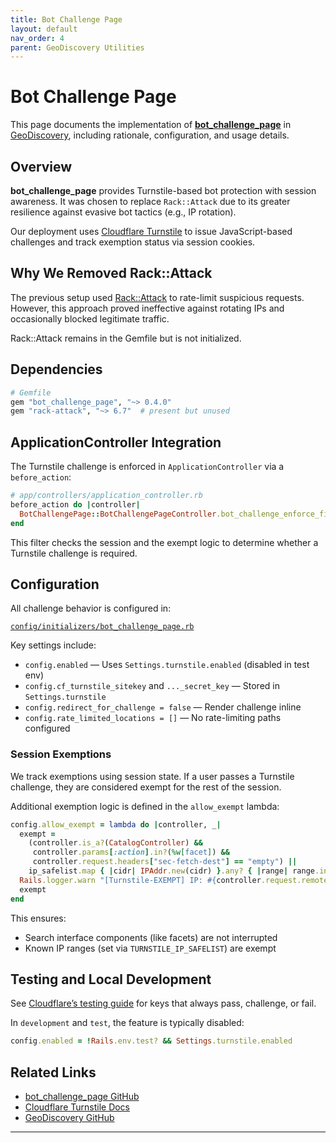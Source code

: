 ```yaml
---
title: Bot Challenge Page
layout: default
nav_order: 4
parent: GeoDiscovery Utilities
---
```


# Bot Challenge Page

This page documents the implementation of [**bot_challenge_page**](https://github.com/samvera-labs/bot_challenge_page)
in [GeoDiscovery](https://github.com/UWM-Libraries/GeoDiscovery),
including rationale, configuration, and usage details.

## Overview

**bot_challenge_page** provides Turnstile-based bot protection with session awareness. It was chosen to replace `Rack::Attack` due to its greater resilience against evasive bot tactics (e.g., IP rotation).

Our deployment uses [Cloudflare Turnstile](https://www.cloudflare.com/application-services/products/turnstile/) to issue JavaScript-based challenges and track exemption status via session cookies.

## Why We Removed Rack::Attack

The previous setup used [Rack::Attack](https://github.com/rack/rack-attack) to rate-limit suspicious requests. However, this approach proved ineffective against rotating IPs and occasionally blocked legitimate traffic.

Rack::Attack remains in the Gemfile but is not initialized.

## Dependencies

```ruby
# Gemfile
gem "bot_challenge_page", "~> 0.4.0"
gem "rack-attack", "~> 6.7"  # present but unused
```

## ApplicationController Integration

The Turnstile challenge is enforced in `ApplicationController` via a `before_action`:

```ruby
# app/controllers/application_controller.rb
before_action do |controller|
  BotChallengePage::BotChallengePageController.bot_challenge_enforce_filter(controller, immediate: true)
end
```

This filter checks the session and the exempt logic to determine whether a Turnstile challenge is required.

## Configuration

All challenge behavior is configured in:

[`config/initializers/bot_challenge_page.rb`](https://github.com/UWM-Libraries/GeoDiscovery/blob/main/config/initializers/bot_challenge_page.rb)

Key settings include:

- `config.enabled` — Uses `Settings.turnstile.enabled` (disabled in test env)
- `config.cf_turnstile_sitekey` and `..._secret_key` — Stored in `Settings.turnstile`
- `config.redirect_for_challenge = false` — Render challenge inline
- `config.rate_limited_locations = []` — No rate-limiting paths configured

### Session Exemptions

We track exemptions using session state. If a user passes a Turnstile challenge, they are considered exempt for the rest of the session.

Additional exemption logic is defined in the `allow_exempt` lambda:

```ruby
config.allow_exempt = lambda do |controller, _|
  exempt =
    (controller.is_a?(CatalogController) &&
     controller.params[:action].in?(%w[facet]) &&
     controller.request.headers["sec-fetch-dest"] == "empty") ||
    ip_safelist.map { |cidr| IPAddr.new(cidr) }.any? { |range| range.include?(controller.request.remote_ip) }
  Rails.logger.warn "[Turnstile‑EXEMPT] IP: #{controller.request.remote_ip}, Exempt: #{exempt}"
  exempt
end
```

This ensures:
- Search interface components (like facets) are not interrupted
- Known IP ranges (set via `TURNSTILE_IP_SAFELIST`) are exempt

## Testing and Local Development

See [Cloudflare’s testing guide](https://developers.cloudflare.com/turnstile/troubleshooting/testing/) for keys that always pass, challenge, or fail.

In `development` and `test`, the feature is typically disabled:

```ruby
config.enabled = !Rails.env.test? && Settings.turnstile.enabled
```

## Related Links

- [bot_challenge_page GitHub](https://github.com/samvera-labs/bot_challenge_page)
- [Cloudflare Turnstile Docs](https://developers.cloudflare.com/turnstile/)
- [GeoDiscovery GitHub](https://github.com/UWM-Libraries/GeoDiscovery)

---
